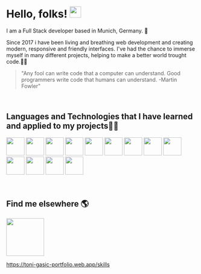 # Hello, folks! <img src="https://raw.githubusercontent.com/MartinHeinz/MartinHeinz/master/wave.gif" width="30px">

I am a Full Stack developer based in Munich, Germany. <span class="emoji">🥨</span>

Since 2017 i have been living and breathing web development and creating modern, responsive and friendly interfaces. I've had the chance to immerse myself in many different projects, helping to make a better world trought code.<span class="emoji">🌟</span><span class="emoji">🤩</span>

>"Any fool can write code that a computer can understand. Good programmers write code that humans can understand. -Martin Fowler"
<br />

## Languages and Technologies that I have learned and applied to my projects<span class="emoji">👨‍💻</span>

<img src="https://cdn0.iconfinder.com/data/icons/long-shadow-web-icons/512/css-256.png" width="48"> <img src="https://cdn3.iconfinder.com/data/icons/picons-social/57/10-html5-256.png" width="48"> <img src="https://cdn2.iconfinder.com/data/icons/designer-skills/128/code-programming-javascript-software-develop-command-language-256.png" width="48"> <img src="https://cdn4.iconfinder.com/data/icons/logos-3/600/React.js_logo-512.png" width="48"> <img src="https://cdn.worldvectorlogo.com/logos/nodejs-2.svg" width="48"> <img src="https://cdn4.iconfinder.com/data/icons/scripting-and-programming-languages/512/JQuery_logo-256.png" width="48"> <img src="https://cdn3.iconfinder.com/data/icons/popular-services-brands/512/php-256.png" width="48"> <img src="https://cdn4.iconfinder.com/data/icons/logos-brands-5/24/symfony-256.png" width="48"> <img src="https://cdn4.iconfinder.com/data/icons/logos-brands-5/24/postgresql-256.png" width="48"> <img src="https://cdn.worldvectorlogo.com/logos/elasticsearch.svg" width="48"> <img src="https://cdn.worldvectorlogo.com/logos/rabbitmq.svg" width="48"> <img src="https://cdn.worldvectorlogo.com/logos/stripe.svg" width="48"> <img src="https://cdn.worldvectorlogo.com/logos/nginx-1.svg" width="48">

<br />

## Find me elsewhere <span class="emoji">🌎</span>

<a href="https://www.linkedin.com/in/tonig0507"><img src="https://cdn1.iconfinder.com/data/icons/company-identity/100/LinkedIn-logo-vector-256.png" width="100"></a>

https://toni-gasic-portfolio.web.app/skills

